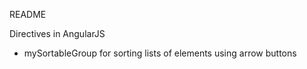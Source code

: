README

Directives in AngularJS

- mySortableGroup for sorting lists of elements using arrow buttons